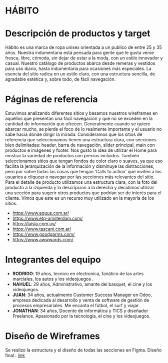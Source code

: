 #  HÁBITO

#  Descripción de productos y target

Hábito es una marca de ropa unisex orientada a un publico de entre 25 y 35 años. Nuestra indumentaria está pensada para gente que le gusta verse fresca, libre, cómoda, sin dejar de estar a la moda, con un estilo innovador y casual. Nuestro catálogo de productos abarca desde remeras y vestidos para uso diario, hasta indumentaria para ocasiones más especiales. La esencia del sitio radica en un estilo claro, con una estructura sencilla, de agradable estética y, sobre todo, de fácil navegación.      

#  Páginas de referencia

Estuvimos analizando diferentes sitios y basamos nuestros wireframes en aquellos que presentan una fácil navegación y que no se exceden en la cantidad de información que ofrecen. Generalmente cuando se quiere abarcar mucho, se pierde el foco de lo realmente importante y el usuario no sabe hacia dónde dirigir la mirada. Consideramos que los sitios de referencia que seleccionamos tienen una estructura clara, con secciones bien delimitadas: header, barra de navegación, slider principal, main con productos e imágenes y footer. Nos gustó la idea de utilizar el Home para mostrar la variedad de productos con precios incluidos. También seleccionamos sitios que tengan fondos de color claro o suaves, ya que eso facilita la jerarquización de la información y disminuye las distracciones, pero por sobre todas las cosas que tengan 'Calls to action' que inviten a los usuarios a cliquear o navegar por las secciones más relevantes del sitio. Para el detalle de producto utilizamos una estructura clara, con la foto del producto a la izquierda y la descripción a la derecha y decidimos utilizar una sección para sugerir otros productos que podrían ser de interés para el cliente. Vimos que este es un recurso muy utilizado en la mayoría de los sitios.

- https://www.equus.com.ar/
- https://www.etq-amsterdam.com/
- https://laisla.com.uy/
- https://www.tascani.com.ar/
- https://www.goodgarms.com/
- https://www.awwwards.com/   

#  Integrantes del equipo

- **RODRIGO**: 19 años, tecnico en electronica, fanático de las artes marciales, los autos y los videojuegos .
- **NAHUEL**: 29 años, Administrativo, amante del basquet, el cine y los videojuegos.
- **JUAN**: 34 años, actualmente Customer Success Manager en Odoo, empresa dedicada al desarrollo y venta de software de gestión de procesos empresariales. Me encanta el fútbol, el surf y viajar.
- **JONATHAN**: 34 años, Docente de informática y TICS y diseñador Freelance. Apasionado por la tecnología, el cine y los videojuegos.

# Diseño de Wireframes

Se realizo la estructura y el diseño de todas las secciones en Figma. Diseño final : [link](https://www.figma.com/proto/N0mxfqmGKBOaNLa0NDVqed/Wireframes?node-id=128%3A75&scaling=min-zoom&page-id=0%3A1&starting-point-node-id=128%3A75)
